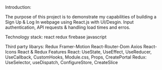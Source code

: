 Introduction:

The purpose of this project is to demonstrate my capabilities of building a Sign Up & Log In webpage using React.js with UI/Desgin. Input authentication, API requests & handling load times and erros.

Technology stack:
react redux firebase javascript

Third party libarys:
Redux
Framer-Motion
React-Router-Dom
Axios
React-Icons
React & Redux Features
React: UseState, UseEffect, UseReducer, UseCallback, CustomHooks, Module.css, Props, CreatePortal
Redux: UseSelector, useDispatch, ConfigureStore, CreateSlice
